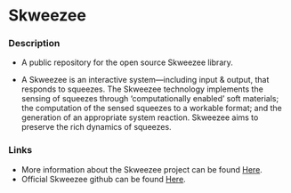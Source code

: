 # Skweezee
### Description
- A public repository for the open source Skweezee library.

- A Skweezee is an interactive system—including input & output, that responds to squeezes. The Skweezee technology implements the sensing of squeezes through ‘computationally enabled’ soft materials; the computation of the sensed squeezes to a workable format; and the generation of an appropriate system reaction. Skweezee aims to preserve the rich dynamics of squeezes.
### Links
- More information about the Skweezee project can be found [Here](http://skweezee.net/).
- Official Skweezee github can be found [Here](https://github.com/skweezee/).
